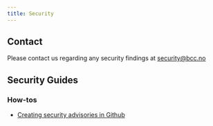 ```yaml
---
title: Security
---
```


## Contact
Please contact us regarding any security findings at security@bcc.no

## Security Guides

### How-tos
* [Creating security advisories in Github](security-advisory)
